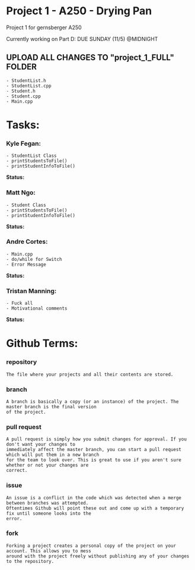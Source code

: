 # Project 1 - A250 - Drying Pan
Project 1 for gernsberger A250 

Currently working on Part D:  DUE SUNDAY (11/5) @MIDNIGHT
## UPLOAD ALL CHANGES TO "project_1_FULL" FOLDER
~~~~~~~~~~~~~~~~~~~~~~~~~~~~~~~~~~~~~~~~~~~~
- StudentList.h
- StudentList.cpp
- Student.h
- Student.cpp
- Main.cpp
~~~~~~~~~~~~~~~~~~~~~~~~~~~~~~~~~~~~~~~~~~~~


# Tasks:

### Kyle Fegan:
~~~~~~~~~~~~~~~~~~~~~~~~~~~~~~~~~~~~~~~~~~~~
- StudentList Class
- printStudentsToFile()
- printStudentInfoToFile()
~~~~~~~~~~~~~~~~~~~~~~~~~~~~~~~~~~~~~~~~~~~~
**Status:**

### Matt Ngo:
~~~~~~~~~~~~~~~~~~~~~~~~~~~~~~~~~~~~~~~~~~~~
- Student Class
- printStudentsToFile()
- printStudentInfoToFile()
~~~~~~~~~~~~~~~~~~~~~~~~~~~~~~~~~~~~~~~~~~~~
**Status:**

### Andre Cortes:
~~~~~~~~~~~~~~~~~~~~~~~~~~~~~~~~~~~~~~~~~~~~
- Main.cpp
- do/while for Switch
- Error Message
~~~~~~~~~~~~~~~~~~~~~~~~~~~~~~~~~~~~~~~~~~~~
**Status:**

### Tristan Manning:
~~~~~~~~~~~~~~~~~~~~~~~~~~~~~~~~~~~~~~~~~~~~
- Fuck all
- Motivational comments
~~~~~~~~~~~~~~~~~~~~~~~~~~~~~~~~~~~~~~~~~~~~
**Status:**


# Github Terms:

### repository
~~~~~~~~~~~~~~~~~~~~~~~~~~~~~~~~~~~~~~~~~~~~
The file where your projects and all their contents are stored.
~~~~~~~~~~~~~~~~~~~~~~~~~~~~~~~~~~~~~~~~~~~~

### branch
~~~~~~~~~~~~~~~~~~~~~~~~~~~~~~~~~~~~~~~~~~~~
A branch is basically a copy (or an instance) of the project. The master branch is the final version
of the project.
~~~~~~~~~~~~~~~~~~~~~~~~~~~~~~~~~~~~~~~~~~~~

### pull request
~~~~~~~~~~~~~~~~~~~~~~~~~~~~~~~~~~~~~~~~~~~~
A pull request is simply how you submit changes for approval. If you don't want your changes to
immediately affect the master branch, you can start a pull request which will put them in a new branch
for the team to look over. This is great to use if you aren't sure whether or not your changes are
correct.
~~~~~~~~~~~~~~~~~~~~~~~~~~~~~~~~~~~~~~~~~~~~

### issue
~~~~~~~~~~~~~~~~~~~~~~~~~~~~~~~~~~~~~~~~~~~~
An issue is a conflict in the code which was detected when a merge between branches was attempted.
Oftentimes Github will point these out and come up with a temporary fix until someone looks into the
error.
~~~~~~~~~~~~~~~~~~~~~~~~~~~~~~~~~~~~~~~~~~~~

### fork
~~~~~~~~~~~~~~~~~~~~~~~~~~~~~~~~~~~~~~~~~~~~
Forking a project creates a personal copy of the project on your account. This allows you to mess
around with the project freely without publishing any of your changes to the repository.
~~~~~~~~~~~~~~~~~~~~~~~~~~~~~~~~~~~~~~~~~~~~
